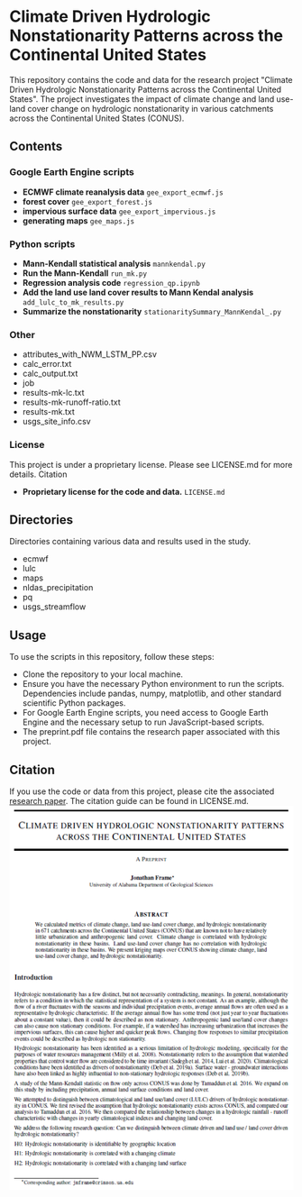 # Climate Driven Hydrologic Nonstationarity Patterns across the Continental United States
This repository contains the code and data for the research project "Climate Driven Hydrologic Nonstationarity Patterns across the Continental United States". The project investigates the impact of climate change and land use-land cover change on hydrologic nonstationarity in various catchments across the Continental United States (CONUS).

## Contents
### Google Earth Engine scripts
 - **ECMWF climate reanalysis data** `gee_export_ecmwf.js`
 - **forest cover** `gee_export_forest.js`
 - **impervious surface data**  `gee_export_impervious.js`
 - **generating maps** `gee_maps.js`
### Python scripts
- **Mann-Kendall statistical analysis** `mannkendal.py`
- **Run the Mann-Kendall** `run_mk.py`
- **Regression analysis code** `regression_qp.ipynb`
- **Add the land use land cover results to Mann Kendal analysis** `add_lulc_to_mk_results.py`
- **Summarize the nonstationarity**  `stationaritySummary_MannKendal_.py`
### Other
 - attributes_with_NWM_LSTM_PP.csv
 - calc_error.txt
 - calc_output.txt
 - job
 - results-mk-lc.txt
 - results-mk-runoff-ratio.txt
 - results-mk.txt
 - usgs_site_info.csv

### License
This project is under a proprietary license. Please see LICENSE.md for more details.
Citation
 - **Proprietary license for the code and data.** `LICENSE.md`

## Directories
Directories containing various data and results used in the study.
- ecmwf
- lulc
- maps
- nldas_precipitation
- pq
- usgs_streamflow

## Usage

To use the scripts in this repository, follow these steps:
 - Clone the repository to your local machine.
 - Ensure you have the necessary Python environment to run the scripts. Dependencies include pandas, numpy, matplotlib, and other standard scientific Python packages.
 - For Google Earth Engine scripts, you need access to Google Earth Engine and the necessary setup to run JavaScript-based scripts.
 - The preprint.pdf file contains the research paper associated with this project.

## Citation

If you use the code or data from this project, please cite the associated [research paper](./preprint.pdf). The citation guide can be found in LICENSE.md.
![Title page](./titlepage.png)